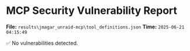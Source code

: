 # MCP Security Vulnerability Report
**File:** `results\jmagar_unraid-mcp\tool_definitions.json`
**Time:** `2025-06-21 04:15:49`

✅ No vulnerabilities detected.